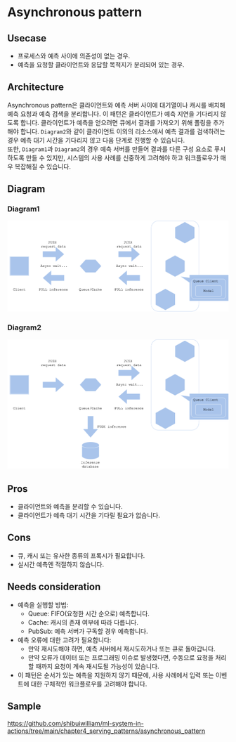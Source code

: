 # Asynchronous pattern

## Usecase
- 프로세스와 예측 사이에 의존성이 없는 경우.
- 예측을 요청할 클라이언트와 응답할 목적지가 분리되어 있는 경우.

## Architecture
Asynchronous pattern은 클라이언트와 예측 서버 사이에 대기열이나 캐시를 배치해 예측 요청과 예측 검색을 분리합니다. 이 패턴은 클라이언트가 예측 지연을 기다리지 않도록 합니다. 클라이언트가 예측을 얻으려면 큐에서 결과를 가져오기 위해 폴링을 추가해야 합니다. `Diagram2`와 같이 클라이언트 이외의 리소스에서 예측 결과를 검색하려는 경우 예측 대기 시간을 기다리지 않고 다음 단계로 진행할 수 있습니다.<br>
또한, `Diagram1`과 `Diagram2`의 경우 예측 서버를 만들어 결과를 다른 구성 요소로 푸시하도록 만들 수 있지만, 시스템의 사용 사례를 신중하게 고려해야 하고 워크플로우가 매우 복잡해질 수 있습니다.


## Diagram
### Diagram1
![diagram1](diagram1.png)

### Diagram2
![diagram2](diagram2.png)

## Pros
- 클라이언트와 예측을 분리할 수 있습니다.
- 클라이언트가 예측 대기 시간을 기다릴 필요가 없습니다.

## Cons
- 큐, 캐시 또는 유사한 종류의 프록시가 필요합니다.
- 실시간 예측엔 적절하지 않습니다.

## Needs consideration
- 예측을 실행할 방법:
  - Queue: FIFO(요청한 시간 순으로) 예측합니다.
  - Cache: 캐시의 존재 여부에 따라 다릅니다.
  - PubSub: 예측 서버가 구독할 경우 예측합니다.
- 예측 오류에 대한 고려가 필요합니다:
  - 만약 재시도해야 하면, 예측 서버에서 재시도하거나 또는 큐로 돌아갑니다.
  - 만약 오류가 데이터 또는 프로그래밍 이슈로 발생했다면, 수동으로 요청을 처리할 때까지 요청이 계속 재시도될 가능성이 있습니다.
- 이 패턴은 순서가 있는 예측을 지원하지 않기 때문에, 사용 사례에서 입력 또는 이벤트에 대한 구체적인 워크플로우를 고려해야 합니다.


## Sample
https://github.com/shibuiwilliam/ml-system-in-actions/tree/main/chapter4_serving_patterns/asynchronous_pattern